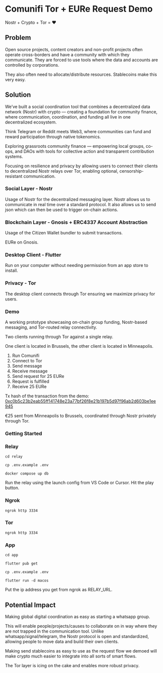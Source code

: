 # Comunifi Tor + EURe Request Demo

Nostr + Crypto + Tor = ❤️

## Problem

Open source projects, content creators and non-profit projects often operate cross-borders and have a community with which they communicate. They are forced to use tools where the data and accounts are controlled by corporations. 

They also often need to allocate/distribute resources. Stablecoins make this very easy.

## Solution

We’ve built a social coordination tool that combines a decentralized data network (Nostr) with crypto — creating a foundation for community finance, where communication, coordination, and funding all live in one decentralized ecosystem.

Think Telegram or Reddit meets Web3, where communities can fund and reward participation through native tokenomics.

Exploring grassroots community finance — empowering local groups, co-ops, and DAOs with tools for collective action and transparent contribution systems.

Focusing on resilience and privacy by allowing users to connect their clients to decentralized Nostr relays over Tor, enabling optional, censorship-resistant communication.

### Social Layer - Nostr

Usage of Nostr for the decentralized messaging layer. Nostr allows us to communicate in real time over a standard protocol. It also allows us to send json which can then be used to trigger on-chain actions.

### Blockchain Layer - Gnosis + ERC4337 Account Abstraction

Usage of the Citizen Wallet bundler to submit transactions.

EURe on Gnosis.

### Desktop Client - Flutter

Run on your computer without needing permission from an app store to install.

### Privacy - Tor

The desktop client connects through Tor ensuring we maximize privacy for users.

### Demo

A working prototype showcasing on-chain group funding, Nostr-based messaging, and Tor-routed relay connectivity.

Two clients running through Tor against a single relay.

One client is located in Brussels, the other client is located in Minneapolis.

1. Run Comunifi
2. Connect to Tor
3. Send message
4. Receive message
5. Send request for 25 EURe
6. Request is fulfilled
7. Receive 25 EURe


Tx hash of the transaction from the demo: [0xc0b5c23b2eab55ff141748e23a77bf26f8e21b197b5d97f96ab2d603be1ee945](https://gnosisscan.io/tx/0xc0b5c23b2eab55ff141748e23a77bf26f8e21b197b5d97f96ab2d603be1ee945)

€25 sent from Minneapolis to Brussels, coordinated through Nostr privately through Tor.

### Getting Started

### Relay
```
cd relay

cp .env.example .env

docker compose up db
```

Run the relay using the launch config from VS Code or Cursor. Hit the play button.

### Ngrok

```
ngrok http 3334
```

### Tor

```
ngrok http 3334
```

### App
```
cd app

flutter pub get

cp .env.example .env

flutter run -d macos
```


Put the ip address you get from ngrok as RELAY_URL.

## Potential Impact

Making global digital coordination as easy as starting a whatsapp group. 

This will enable people/projects/causes to collaborate on in way where they are not trapped in the communication tool. Unlike whatsapp/signal/telegram, the Nostr protocol is open and standardized, allowing people to move data and build their own clients.

Making send stablecoins as easy to use as the request flow we demoed will make crypto much easier to integrate into all sorts of smart flows.

The Tor layer is icing on the cake and enables more robust privacy.







